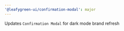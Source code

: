 ```yaml
---
'@leafygreen-ui/confirmation-modal': major
---
```


Updates `Confirmation Modal` for dark mode brand refresh

